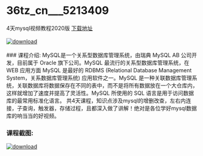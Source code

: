 # 36tz_cn___5213409
4天mysql视频教程2020版
[下载地址](http://www.36tz.cn/article/5213409 "下载地址")
<br/></br>[![download](http://36tz.cn/muke_img/2020_05_2-154.png "下载地址")](http://www.36tz.cn/article/5213409 "下载地址")
<br/></br>### 课程介绍:
MySQL是一个关系型数据库管理系统，由瑞典 MySQL AB 公司开发，目前属于 Oracle 旗下公司。MySQL 最流行的关系型数据库管理系统，在 WEB 应用方面 MySQL 是最好的 RDBMS (Relational Database Management System，关系数据库管理系统) 应用软件之一。MySQL 是一种关联数据库管理系统，关联数据库将数据保存在不同的表中，而不是将所有数据放在一个大仓库内，这样就增加了速度并提高了灵活性。MySQL 所使用的 SQL 语言是用于访问数据库的最常用标准化语言。
共4天课程，知识点涉及mysql的增删改查，左右内连接，子查询，触发器，存储过程，且都深入做了讲解！绝对是各位学好mysql数据库的响当当的好视频。

### 课程截图:
[![download](http://36tz.cn/muke_img/2020_05_1-163.png "下载地址")](http://www.36tz.cn/article/5213409 "下载地址")
